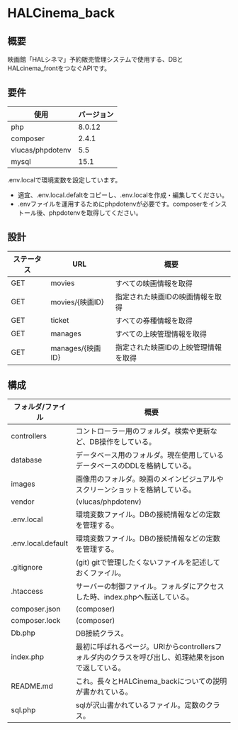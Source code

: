 # HALCinema_back

## 概要

映画館「HALシネマ」予約販売管理システムで使用する、DBとHALcinema_frontをつなぐAPIです。

## 要件
| 使用               | バージョン |
|-------------------|---------|
| php               | 8.0.12  |
| composer          | 2.4.1   |
| vlucas/phpdotenv  | 5.5     |
| mysql             | 15.1    |

.env.localで環境変数を設定しています。  
 - 適宜、.env.local.defaltをコピーし、.env.localを作成・編集してください。
 - .envファイルを運用するためにphpdotenvが必要です。composerをインストール後、phpdotenvを取得してください。

## 設計

| ステータス | URL                 | 概要                                |
|-----------|---------------------|-------------------------------------|
| GET       | movies              | すべての映画情報を取得                |
| GET       | movies/{映画ID}     | 指定された映画IDの映画情報を取得       |
| GET       | ticket              | すべての券種情報を取得                |
| GET       | manages             | すべての上映管理情報を取得            |
| GET       | manages/{映画ID}    | 指定された映画IDの上映管理情報を取得   |
## 構成
| フォルダ/ファイル       | 概要 |
|-----------------------|------------------------------------------------------|
| controllers           | コントローラー用のフォルダ。検索や更新など、DB操作をしている。|
| database              | データベース用のフォルダ。現在使用しているデータベースのDDLを格納している。 |
| images                | 画像用のフォルダ。映画のメインビジュアルやスクリーンショットを格納している。 |
| vendor                | (vlucas/phpdotenv) |
| .env.local            | 環境変数ファイル。DBの接続情報などの定数を管理する。 |
| .env.local.default    | 環境変数ファイル。DBの接続情報などの定数を管理する。 |
| .gitignore            | (git) gitで管理したくないファイルを記述しておくファイル。 |
| .htaccess             | サーバーの制御ファイル。フォルダにアクセスした時、index.phpへ転送している。 |
| composer.json         | (composer) |
| composer.lock         | (composer) |
| Db.php                | DB接続クラス。 |
| index.php             | 最初に呼ばれるページ。URIからcontrollersフォルダ内のクラスを呼び出し、処理結果をjsonで返している。 |
| README.md             | これ。長々とHALCinema_backについての説明が書かれている。 |
| sql.php               | sqlが沢山書かれているファイル。定数のクラス。 |
